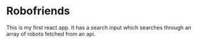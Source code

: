 # Robofriends
This is my first react app. It has a search input which searches through an array of robots fetched from an api.

